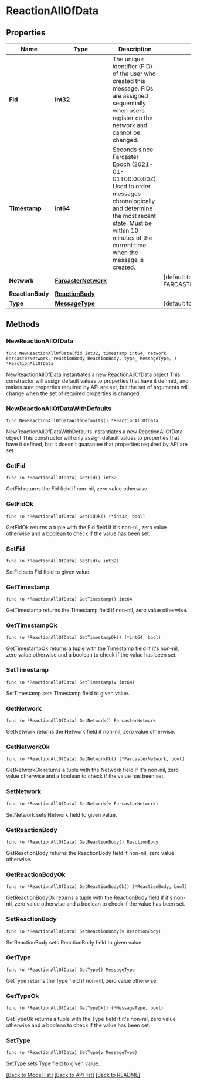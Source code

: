 # ReactionAllOfData

## Properties

Name | Type | Description | Notes
------------ | ------------- | ------------- | -------------
**Fid** | **int32** | The unique identifier (FID) of the user who created this message. FIDs are assigned sequentially when users register on the network and cannot be changed. | 
**Timestamp** | **int64** | Seconds since Farcaster Epoch (2021-01-01T00:00:00Z). Used to order messages chronologically and determine the most recent state. Must be within 10 minutes of the current time when the message is created. | 
**Network** | [**FarcasterNetwork**](FarcasterNetwork.md) |  | [default to FARCASTERNETWORK_FARCASTER_NETWORK_MAINNET]
**ReactionBody** | [**ReactionBody**](ReactionBody.md) |  | 
**Type** | [**MessageType**](MessageType.md) |  | [default to MESSAGETYPE_MESSAGE_TYPE_CAST_ADD]

## Methods

### NewReactionAllOfData

`func NewReactionAllOfData(fid int32, timestamp int64, network FarcasterNetwork, reactionBody ReactionBody, type_ MessageType, ) *ReactionAllOfData`

NewReactionAllOfData instantiates a new ReactionAllOfData object
This constructor will assign default values to properties that have it defined,
and makes sure properties required by API are set, but the set of arguments
will change when the set of required properties is changed

### NewReactionAllOfDataWithDefaults

`func NewReactionAllOfDataWithDefaults() *ReactionAllOfData`

NewReactionAllOfDataWithDefaults instantiates a new ReactionAllOfData object
This constructor will only assign default values to properties that have it defined,
but it doesn't guarantee that properties required by API are set

### GetFid

`func (o *ReactionAllOfData) GetFid() int32`

GetFid returns the Fid field if non-nil, zero value otherwise.

### GetFidOk

`func (o *ReactionAllOfData) GetFidOk() (*int32, bool)`

GetFidOk returns a tuple with the Fid field if it's non-nil, zero value otherwise
and a boolean to check if the value has been set.

### SetFid

`func (o *ReactionAllOfData) SetFid(v int32)`

SetFid sets Fid field to given value.


### GetTimestamp

`func (o *ReactionAllOfData) GetTimestamp() int64`

GetTimestamp returns the Timestamp field if non-nil, zero value otherwise.

### GetTimestampOk

`func (o *ReactionAllOfData) GetTimestampOk() (*int64, bool)`

GetTimestampOk returns a tuple with the Timestamp field if it's non-nil, zero value otherwise
and a boolean to check if the value has been set.

### SetTimestamp

`func (o *ReactionAllOfData) SetTimestamp(v int64)`

SetTimestamp sets Timestamp field to given value.


### GetNetwork

`func (o *ReactionAllOfData) GetNetwork() FarcasterNetwork`

GetNetwork returns the Network field if non-nil, zero value otherwise.

### GetNetworkOk

`func (o *ReactionAllOfData) GetNetworkOk() (*FarcasterNetwork, bool)`

GetNetworkOk returns a tuple with the Network field if it's non-nil, zero value otherwise
and a boolean to check if the value has been set.

### SetNetwork

`func (o *ReactionAllOfData) SetNetwork(v FarcasterNetwork)`

SetNetwork sets Network field to given value.


### GetReactionBody

`func (o *ReactionAllOfData) GetReactionBody() ReactionBody`

GetReactionBody returns the ReactionBody field if non-nil, zero value otherwise.

### GetReactionBodyOk

`func (o *ReactionAllOfData) GetReactionBodyOk() (*ReactionBody, bool)`

GetReactionBodyOk returns a tuple with the ReactionBody field if it's non-nil, zero value otherwise
and a boolean to check if the value has been set.

### SetReactionBody

`func (o *ReactionAllOfData) SetReactionBody(v ReactionBody)`

SetReactionBody sets ReactionBody field to given value.


### GetType

`func (o *ReactionAllOfData) GetType() MessageType`

GetType returns the Type field if non-nil, zero value otherwise.

### GetTypeOk

`func (o *ReactionAllOfData) GetTypeOk() (*MessageType, bool)`

GetTypeOk returns a tuple with the Type field if it's non-nil, zero value otherwise
and a boolean to check if the value has been set.

### SetType

`func (o *ReactionAllOfData) SetType(v MessageType)`

SetType sets Type field to given value.



[[Back to Model list]](../README.md#documentation-for-models) [[Back to API list]](../README.md#documentation-for-api-endpoints) [[Back to README]](../README.md)


